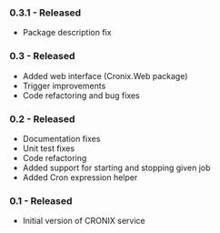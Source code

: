 ### 0.3.1 - Released
* Package description fix

### 0.3 - Released
* Added web interface (Cronix.Web package)
* Trigger improvements
* Code refactoring and bug fixes

### 0.2 - Released
* Documentation fixes
* Unit test fixes
* Code refactoring
* Added support for starting and stopping given job
* Added Cron expression helper

### 0.1 - Released
* Initial version of CRONIX service